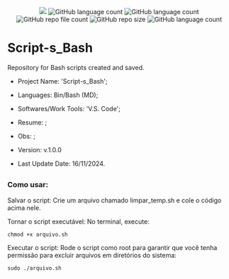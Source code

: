 <p align="center">
  <img src="http://img.shields.io/static/v1?label=STATUS&message=Concluded&color=blue&style=flat"/>
  <img alt="GitHub language count" src="https://img.shields.io/github/languages/count/Rafa-KozAnd/Script-s_Bash">
  <img alt="GitHub language count" src="https://img.shields.io/github/languages/top/Rafa-KozAnd/Script-s_Bash">
  <img alt="GitHub repo file count" src="https://img.shields.io/github/directory-file-count/Rafa-KozAnd/Script-s_Bash">
  <img alt="GitHub repo size" src="https://img.shields.io/github/repo-size/Rafa-KozAnd/Script-s_Bash">
  <img alt="GitHub language count" src="https://img.shields.io/github/license/Rafa-KozAnd/Script-s_Bash">
</p>

# Script-s_Bash

Repository for Bash scripts created and saved.

- Project Name: 'Script-s_Bash';
- Languages: Bin/Bash (MD);
- Softwares/Work Tools: 'V.S. Code';
- Resume: ;
- Obs: ;
- Version: v.1.0.0

- Last Update Date: 16/11/2024.

##

### Como usar:

Salvar o script: Crie um arquivo chamado limpar_temp.sh e cole o código acima nele.

Tornar o script executável: No terminal, execute:

`chmod +x arquivo.sh`

Executar o script: Rode o script como root para garantir que você tenha permissão para excluir arquivos em diretórios do sistema:

`sudo ./arquivo.sh`